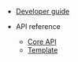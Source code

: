 - [Developer guide](README.md)
- API reference

	- [Core API](COREAPI.md)
	- [Template](TEMPLATE.md)
